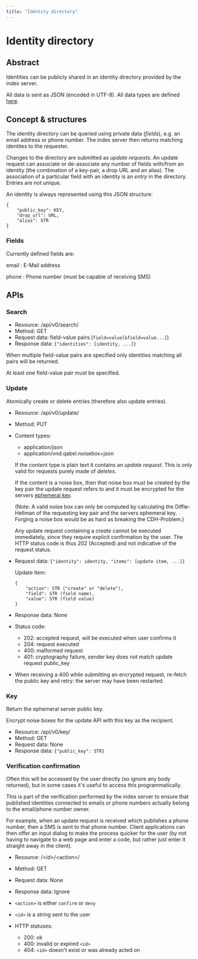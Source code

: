 ```yaml
---
title: "Identity directory"
---
```

# Identity directory

## Abstract

Identities can be publicly shared in an identity directory provided by the
index server.

All data is sent as JSON (encoded in UTF-8). All data types are defined
[here](../Qabel-Client-Local-Data#data-types).

## Concept & structures

The identity directory can be queried using private data (*fields*),
e.g. an email address or phone number. The index server then
returns matching identites to the requester.

Changes to the directory are submitted as *update requests*. An update
request can associate or de-associate any number of fields with/from
an identity (the combination of a key-pair, a drop URL and an
alias). The association of a particular field with an identity is an
*entry* in the directory. Entries are not unique.

An identity is always represented using this JSON structure:

    {
        "public_key": KEY,
        "drop_url": URL,
        "alias": STR
    }

### Fields

Currently defined fields are:

email
: E-Mail address

phone
: Phone number (must be capable of receiving SMS)

## APIs

### Search

* Resource: /api/v0/search/
* Method: GET
* Request data: field-value pairs (`field=value[&field=value...]`)
* Response data: `{"identities": [identity, ...]}`

When multiple field-value pairs are specified only identities matching
all pairs will be returned.

At least one field-value pair must be specified.

### Update

Atomically create or delete entries (therefore also update entries).

* Resource: /api/v0/update/
* Method: PUT
* Content types:

    * application/json
    * application/vnd.qabel.noisebox+json

    If the content type is plain text it contains an *update
    request*. This is only valid for requests purely made of
    *deletes*.

    If the content is a noise box, then that noise box must be created
    by the key pair the update request refers to and it must be
    encrypted for the servers [ephemeral key](#key).

    (Note: A valid noise box can only be computed by calculating the
    Diffie-Hellman of the requesting key pair and the servers
    ephemeral key. Forging a noise box would be as hard as breaking
    the CDH-Problem.)

    Any update request containing a *create* cannot be executed
    immediately, since they require explicit confirmation by the
    user. The HTTP status code is thus 202 (Accepted) and not
    indicative of the request status.

* Request data: `{"identity": identity, "items": [update item, ...]}`

    Update item:

      {
          "action": STR ("create" or "delete"),
          "field": STR (field name),
          "value": STR (field value)
      }

* Response data: None
* Status code:

    * 202: accepted request, will be executed when user confirms it
    * 204: request executed
    * 400: malformed request
    * 401: cryptography failure, sender key does not match update request public_key

* When receiving a 400 while submitting an encrypted request, re-fetch the public key and retry: the server
  may have been restarted.

### Key

Return the ephemeral server public key.

Encrypt noise boxes for the update API with this key as the recipient.

* Resource: /api/v0/key/
* Method: GET
* Request data: None
* Response data: `{"public_key": STR}`

### Verification confirmation

Often this will be accessed by the user directly (so ignore any body
returned), but in some cases it's useful to access this
programmatically.

This is part of the verification performed by the index server to ensure that
published identities connected to emails or phone numbers actually belong to
the email/phone number owner.

For example, when an update request is received which publishes a phone number,
then a SMS is sent to that phone number. Client applications can then offer
an input dialog to make the process quicker for the user (by not having to navigate
to a web page and enter a code, but rather just enter it straight away in the client).

* Resource: /\<id>/\<action>/
* Method: GET
* Request data: None
* Response data: Ignore
* `<action>` is either `confirm` or `deny`
* `<id>` is a string sent to the user
* HTTP statuses:

    - 200: ok
    - 400: invalid or expired `<id>`
    - 404: `<id>` doesn't exist or was already acted on

